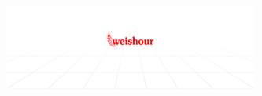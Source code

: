 <a href="https://timo.sh/?ref=github-header"><img alt="Social banner for WeiShour" src="https://github.com/weishour/weishour/raw/master/assets/weishour.svg"/></a>
